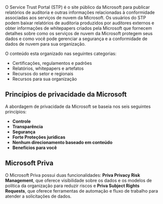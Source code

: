 O Service Trust Portal (STP) é o site público da Microsoft para publicar relatórios de auditoria e outras informações relacionadas à conformidade associadas aos serviços de nuvem da Microsoft. Os usuários do STP podem baixar relatórios de auditoria produzidos por auditores externos e obter informações de whitepapers criados pela Microsoft que fornecem detalhes sobre como os serviços de nuvem da Microsoft protegem seus dados e como você pode gerenciar a segurança e a conformidade de dados de nuvem para sua organização.

O conteúdo esta organizado nas seguintes categorias:

- Certificações, regulamentos e padrões
- Relatórios, whitepapers e artefatos
- Recursos do setor e regionais
- Recursos para sua organização
## Princípios de privacidade da Microsoft

A abordagem de privacidade da Microsoft se baseia nos seis seguintes princípios:

- **Controle**
- **Transparência**
- **Segurança**
- **Forte Proteções jurídicas**
- **Nenhum direcionamento baseado em conteúdo**
- **Benefícios para você**

## Microsoft Priva

O Microsoft Priva possui duas funcionalidades: **Priva Privacy Risk Management**, que oferece visibilidade sobre os dados e os modelos de política da organização para reduzir riscos e **Priva Subject Rights Requests**, que oferece ferramentas de automação e fluxo de trabalho para atender a solicitações de dados.